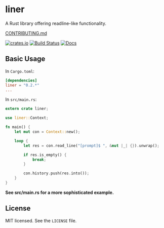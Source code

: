 # liner
A Rust library offering readline-like functionality.

[CONTRIBUTING.md](/CONTRIBUTING.md)

[![crates.io](https://meritbadge.herokuapp.com/liner)](https://crates.io/crates/liner)
[![Build Status](https://travis-ci.org/MovingtoMars/liner.svg)](https://travis-ci.org/MovingtoMars/liner)
[![Docs](https://docs.rs/liner/badge.svg)](https://docs.rs/liner/)

## Basic Usage
In `Cargo.toml`:
```toml
[dependencies]
liner = "0.2.*"
...
```

In `src/main.rs`:

```rust
extern crate liner;

use liner::Context;

fn main() {
    let mut con = Context::new();

    loop {
        let res = con.read_line("[prompt]$ ", &mut |_| {}).unwrap();

        if res.is_empty() {
            break;
        }

        con.history.push(res.into());
    }
}
```

**See src/main.rs for a more sophisticated example.**

## License
MIT licensed. See the `LICENSE` file.
